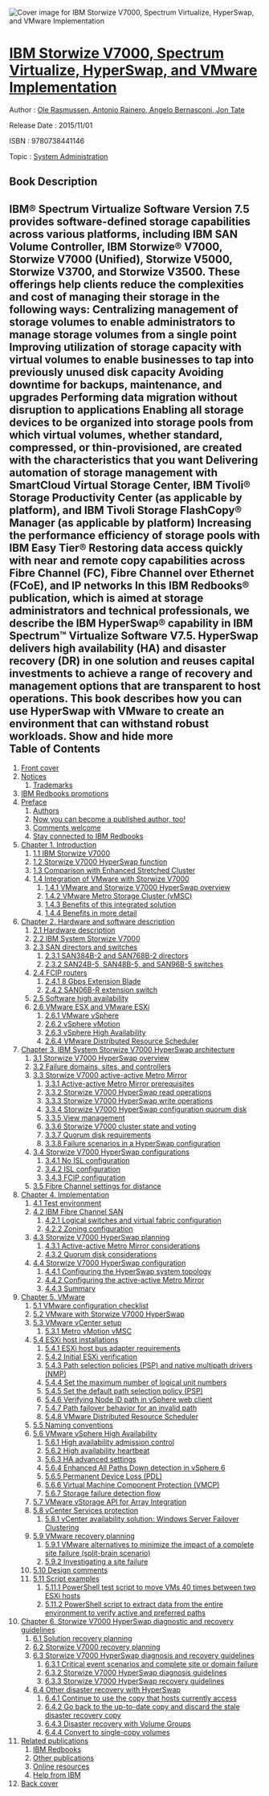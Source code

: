 ![Cover image for IBM Storwize V7000, Spectrum Virtualize, HyperSwap, and VMware Implementation](https://imgdetail.ebookreading.net/cover/cover/system_admin/EB9780738441146.jpg)

[IBM Storwize V7000, Spectrum Virtualize, HyperSwap, and VMware Implementation](https://ebookreading.net/view/book/IBM+Storwize+V7000%2C+Spectrum+Virtualize%2C+HyperSwap%2C+and+VMware+Implementation-EB9780738441146_1.html "IBM Storwize V7000, Spectrum Virtualize, HyperSwap, and VMware Implementation")
====================================================================================================================

Author : [Ole Rasmussen](https://ebookreading.net/search/author/Ole+Rasmussen),[ Antonio Rainero](https://ebookreading.net/search/author/+Antonio+Rainero),[ Angelo Bernasconi](https://ebookreading.net/search/author/+Angelo+Bernasconi),[ Jon Tate](https://ebookreading.net/search/author/+Jon+Tate)

Release Date : 2015/11/01

ISBN : 9780738441146

Topic : [System Administration](https://ebookreading.net/search/category/system-administration)

Book Description
-----------------

 IBM® Spectrum Virtualize Software Version 7.5 provides software-defined storage capabilities across various platforms, including IBM SAN Volume Controller, IBM Storwize® V7000, Storwize V7000 (Unified), Storwize V5000, Storwize V3700, and Storwize V3500. These offerings help clients reduce the complexities and cost of managing their storage in the following ways:
Centralizing management of storage volumes to enable administrators to manage storage volumes from a single point
Improving utilization of storage capacity with virtual volumes to enable businesses to tap into previously unused disk capacity
Avoiding downtime for backups, maintenance, and upgrades
Performing data migration without disruption to applications
Enabling all storage devices to be organized into storage pools from which virtual volumes, whether standard, compressed, or thin-provisioned, are created with the characteristics that you want
Delivering automation of storage management with SmartCloud Virtual Storage Center, IBM Tivoli® Storage Productivity Center (as applicable by platform), and IBM Tivoli Storage FlashCopy® Manager (as applicable by platform)
Increasing the performance efficiency of storage pools with IBM Easy Tier®
Restoring data access quickly with near and remote copy capabilities across Fibre Channel (FC), Fibre Channel over Ethernet (FCoE), and IP networks
 In this IBM Redbooks® publication, which is aimed at storage administrators and technical professionals, we describe the IBM HyperSwap® capability in IBM Spectrum™ Virtualize Software V7.5. HyperSwap delivers high availability (HA) and disaster recovery (DR) in one solution and reuses capital investments to achieve a range of recovery and management options that are transparent to host operations.
This book describes how you can use HyperSwap with VMware to create an environment that can withstand robust workloads.
        Show and hide more                
Table of Contents
-----------------

1. [Front cover](https://ebookreading.net/view/book/IBM+Storwize+V7000%2C+Spectrum+Virtualize%2C+HyperSwap%2C+and+VMware+Implementation-EB9780738441146_1.html)
1. [Notices](https://ebookreading.net/view/book/IBM+Storwize+V7000%2C+Spectrum+Virtualize%2C+HyperSwap%2C+and+VMware+Implementation-EB9780738441146_3.html)
    1. [Trademarks](https://ebookreading.net/view/book/IBM+Storwize+V7000%2C+Spectrum+Virtualize%2C+HyperSwap%2C+and+VMware+Implementation-EB9780738441146_3.html#ww459879)
1. [IBM Redbooks promotions](https://ebookreading.net/view/book/IBM+Storwize+V7000%2C+Spectrum+Virtualize%2C+HyperSwap%2C+and+VMware+Implementation-EB9780738441146_4.html)
1. [Preface](https://ebookreading.net/view/book/IBM+Storwize+V7000%2C+Spectrum+Virtualize%2C+HyperSwap%2C+and+VMware+Implementation-EB9780738441146_5.html)
    1. [Authors](https://ebookreading.net/view/book/IBM+Storwize+V7000%2C+Spectrum+Virtualize%2C+HyperSwap%2C+and+VMware+Implementation-EB9780738441146_5.html#ww786813)
    1. [Now you can become a published author, too!](https://ebookreading.net/view/book/IBM+Storwize+V7000%2C+Spectrum+Virtualize%2C+HyperSwap%2C+and+VMware+Implementation-EB9780738441146_5.html#ww782335)
    1. [Comments welcome](https://ebookreading.net/view/book/IBM+Storwize+V7000%2C+Spectrum+Virtualize%2C+HyperSwap%2C+and+VMware+Implementation-EB9780738441146_5.html#ww775129)
    1. [Stay connected to IBM Redbooks](https://ebookreading.net/view/book/IBM+Storwize+V7000%2C+Spectrum+Virtualize%2C+HyperSwap%2C+and+VMware+Implementation-EB9780738441146_5.html#ww782351)
1. [Chapter 1. Introduction](https://ebookreading.net/view/book/IBM+Storwize+V7000%2C+Spectrum+Virtualize%2C+HyperSwap%2C+and+VMware+Implementation-EB9780738441146_6.html)
    1. [1.1 IBM Storwize V7000](https://ebookreading.net/view/book/IBM+Storwize+V7000%2C+Spectrum+Virtualize%2C+HyperSwap%2C+and+VMware+Implementation-EB9780738441146_6.html#ww508876)
    1. [1.2 Storwize V7000 HyperSwap function](https://ebookreading.net/view/book/IBM+Storwize+V7000%2C+Spectrum+Virtualize%2C+HyperSwap%2C+and+VMware+Implementation-EB9780738441146_6.html#ww509904)
    1. [1.3 Comparison with Enhanced Stretched Cluster](https://ebookreading.net/view/book/IBM+Storwize+V7000%2C+Spectrum+Virtualize%2C+HyperSwap%2C+and+VMware+Implementation-EB9780738441146_6.html#ww511191)
    1. [1.4 Integration of VMware with Storwize V7000](https://ebookreading.net/view/book/IBM+Storwize+V7000%2C+Spectrum+Virtualize%2C+HyperSwap%2C+and+VMware+Implementation-EB9780738441146_6.html#ww511180)
        1. [1.4.1 VMware and Storwize V7000 HyperSwap overview](https://ebookreading.net/view/book/IBM+Storwize+V7000%2C+Spectrum+Virtualize%2C+HyperSwap%2C+and+VMware+Implementation-EB9780738441146_6.html#ww515475)
        1. [1.4.2 VMware Metro Storage Cluster (vMSC)](https://ebookreading.net/view/book/IBM+Storwize+V7000%2C+Spectrum+Virtualize%2C+HyperSwap%2C+and+VMware+Implementation-EB9780738441146_6.html#ww513896)
        1. [1.4.3 Benefits of this integrated solution](https://ebookreading.net/view/book/IBM+Storwize+V7000%2C+Spectrum+Virtualize%2C+HyperSwap%2C+and+VMware+Implementation-EB9780738441146_6.html#ww500446)
        1. [1.4.4 Benefits in more detail](https://ebookreading.net/view/book/IBM+Storwize+V7000%2C+Spectrum+Virtualize%2C+HyperSwap%2C+and+VMware+Implementation-EB9780738441146_6.html#ww464051)
1. [Chapter 2. Hardware and software description](https://ebookreading.net/view/book/IBM+Storwize+V7000%2C+Spectrum+Virtualize%2C+HyperSwap%2C+and+VMware+Implementation-EB9780738441146_7.html)
    1. [2.1 Hardware description](https://ebookreading.net/view/book/IBM+Storwize+V7000%2C+Spectrum+Virtualize%2C+HyperSwap%2C+and+VMware+Implementation-EB9780738441146_7.html#ww461301)
    1. [2.2 IBM System Storwize V7000](https://ebookreading.net/view/book/IBM+Storwize+V7000%2C+Spectrum+Virtualize%2C+HyperSwap%2C+and+VMware+Implementation-EB9780738441146_7.html#ww461311)
    1. [2.3 SAN directors and switches](https://ebookreading.net/view/book/IBM+Storwize+V7000%2C+Spectrum+Virtualize%2C+HyperSwap%2C+and+VMware+Implementation-EB9780738441146_7.html#ww461332)
        1. [2.3.1 SAN384B-2 and SAN768B-2 directors](https://ebookreading.net/view/book/IBM+Storwize+V7000%2C+Spectrum+Virtualize%2C+HyperSwap%2C+and+VMware+Implementation-EB9780738441146_7.html#ww461338)
        1. [2.3.2 SAN24B-5, SAN48B-5, and SAN96B-5 switches](https://ebookreading.net/view/book/IBM+Storwize+V7000%2C+Spectrum+Virtualize%2C+HyperSwap%2C+and+VMware+Implementation-EB9780738441146_7.html#ww461353)
    1. [2.4 FCIP routers](https://ebookreading.net/view/book/IBM+Storwize+V7000%2C+Spectrum+Virtualize%2C+HyperSwap%2C+and+VMware+Implementation-EB9780738441146_7.html#ww461406)
        1. [2.4.1 8 Gbps Extension Blade](https://ebookreading.net/view/book/IBM+Storwize+V7000%2C+Spectrum+Virtualize%2C+HyperSwap%2C+and+VMware+Implementation-EB9780738441146_7.html#ww461412)
        1. [2.4.2 SAN06B-R extension switch](https://ebookreading.net/view/book/IBM+Storwize+V7000%2C+Spectrum+Virtualize%2C+HyperSwap%2C+and+VMware+Implementation-EB9780738441146_7.html#ww461424)
    1. [2.5 Software high availability](https://ebookreading.net/view/book/IBM+Storwize+V7000%2C+Spectrum+Virtualize%2C+HyperSwap%2C+and+VMware+Implementation-EB9780738441146_7.html#ww461516)
    1. [2.6 VMware ESX and VMware ESXi](https://ebookreading.net/view/book/IBM+Storwize+V7000%2C+Spectrum+Virtualize%2C+HyperSwap%2C+and+VMware+Implementation-EB9780738441146_7.html#ww461520)
        1. [2.6.1 VMware vSphere](https://ebookreading.net/view/book/IBM+Storwize+V7000%2C+Spectrum+Virtualize%2C+HyperSwap%2C+and+VMware+Implementation-EB9780738441146_7.html#ww461523)
        1. [2.6.2 vSphere vMotion](https://ebookreading.net/view/book/IBM+Storwize+V7000%2C+Spectrum+Virtualize%2C+HyperSwap%2C+and+VMware+Implementation-EB9780738441146_7.html#ww461527)
        1. [2.6.3 vSphere High Availability](https://ebookreading.net/view/book/IBM+Storwize+V7000%2C+Spectrum+Virtualize%2C+HyperSwap%2C+and+VMware+Implementation-EB9780738441146_7.html#ww462508)
        1. [2.6.4 VMware Distributed Resource Scheduler](https://ebookreading.net/view/book/IBM+Storwize+V7000%2C+Spectrum+Virtualize%2C+HyperSwap%2C+and+VMware+Implementation-EB9780738441146_7.html#ww461551)
1. [Chapter 3. IBM System Storwize V7000 HyperSwap architecture](https://ebookreading.net/view/book/IBM+Storwize+V7000%2C+Spectrum+Virtualize%2C+HyperSwap%2C+and+VMware+Implementation-EB9780738441146_8.html)
    1. [3.1 Storwize V7000 HyperSwap overview](https://ebookreading.net/view/book/IBM+Storwize+V7000%2C+Spectrum+Virtualize%2C+HyperSwap%2C+and+VMware+Implementation-EB9780738441146_8.html#ww460925)
    1. [3.2 Failure domains, sites, and controllers](https://ebookreading.net/view/book/IBM+Storwize+V7000%2C+Spectrum+Virtualize%2C+HyperSwap%2C+and+VMware+Implementation-EB9780738441146_8.html#ww460951)
    1. [3.3 Storwize V7000 active-active Metro Mirror](https://ebookreading.net/view/book/IBM+Storwize+V7000%2C+Spectrum+Virtualize%2C+HyperSwap%2C+and+VMware+Implementation-EB9780738441146_8.html#ww460985)
        1. [3.3.1 Active-active Metro Mirror prerequisites](https://ebookreading.net/view/book/IBM+Storwize+V7000%2C+Spectrum+Virtualize%2C+HyperSwap%2C+and+VMware+Implementation-EB9780738441146_8.html#ww472954)
        1. [3.3.2 Storwize V7000 HyperSwap read operations](https://ebookreading.net/view/book/IBM+Storwize+V7000%2C+Spectrum+Virtualize%2C+HyperSwap%2C+and+VMware+Implementation-EB9780738441146_8.html#ww461003)
        1. [3.3.3 Storwize V7000 HyperSwap write operations](https://ebookreading.net/view/book/IBM+Storwize+V7000%2C+Spectrum+Virtualize%2C+HyperSwap%2C+and+VMware+Implementation-EB9780738441146_8.html#ww465934)
        1. [3.3.4 Storwize V7000 HyperSwap configuration quorum disk](https://ebookreading.net/view/book/IBM+Storwize+V7000%2C+Spectrum+Virtualize%2C+HyperSwap%2C+and+VMware+Implementation-EB9780738441146_8.html#ww461051)
        1. [3.3.5 View management](https://ebookreading.net/view/book/IBM+Storwize+V7000%2C+Spectrum+Virtualize%2C+HyperSwap%2C+and+VMware+Implementation-EB9780738441146_8.html#ww468460)
        1. [3.3.6 Storwize V7000 cluster state and voting](https://ebookreading.net/view/book/IBM+Storwize+V7000%2C+Spectrum+Virtualize%2C+HyperSwap%2C+and+VMware+Implementation-EB9780738441146_8.html#ww468462)
        1. [3.3.7 Quorum disk requirements](https://ebookreading.net/view/book/IBM+Storwize+V7000%2C+Spectrum+Virtualize%2C+HyperSwap%2C+and+VMware+Implementation-EB9780738441146_8.html#ww461105)
        1. [3.3.8 Failure scenarios in a HyperSwap configuration](https://ebookreading.net/view/book/IBM+Storwize+V7000%2C+Spectrum+Virtualize%2C+HyperSwap%2C+and+VMware+Implementation-EB9780738441146_8.html#ww461121)
    1. [3.4 Storwize V7000 HyperSwap configurations](https://ebookreading.net/view/book/IBM+Storwize+V7000%2C+Spectrum+Virtualize%2C+HyperSwap%2C+and+VMware+Implementation-EB9780738441146_8.html#ww468297)
        1. [3.4.1 No ISL configuration](https://ebookreading.net/view/book/IBM+Storwize+V7000%2C+Spectrum+Virtualize%2C+HyperSwap%2C+and+VMware+Implementation-EB9780738441146_8.html#ww461271)
        1. [3.4.2 ISL configuration](https://ebookreading.net/view/book/IBM+Storwize+V7000%2C+Spectrum+Virtualize%2C+HyperSwap%2C+and+VMware+Implementation-EB9780738441146_8.html#ww461331)
        1. [3.4.3 FCIP configuration](https://ebookreading.net/view/book/IBM+Storwize+V7000%2C+Spectrum+Virtualize%2C+HyperSwap%2C+and+VMware+Implementation-EB9780738441146_8.html#ww461411)
    1. [3.5 Fibre Channel settings for distance](https://ebookreading.net/view/book/IBM+Storwize+V7000%2C+Spectrum+Virtualize%2C+HyperSwap%2C+and+VMware+Implementation-EB9780738441146_8.html#ww461465)
1. [Chapter 4. Implementation](https://ebookreading.net/view/book/IBM+Storwize+V7000%2C+Spectrum+Virtualize%2C+HyperSwap%2C+and+VMware+Implementation-EB9780738441146_9.html)
    1. [4.1 Test environment](https://ebookreading.net/view/book/IBM+Storwize+V7000%2C+Spectrum+Virtualize%2C+HyperSwap%2C+and+VMware+Implementation-EB9780738441146_9.html#ww461720)
    1. [4.2 IBM Fibre Channel SAN](https://ebookreading.net/view/book/IBM+Storwize+V7000%2C+Spectrum+Virtualize%2C+HyperSwap%2C+and+VMware+Implementation-EB9780738441146_9.html#ww843994)
        1. [4.2.1 Logical switches and virtual fabric configuration](https://ebookreading.net/view/book/IBM+Storwize+V7000%2C+Spectrum+Virtualize%2C+HyperSwap%2C+and+VMware+Implementation-EB9780738441146_9.html#ww812572)
        1. [4.2.2 Zoning configuration](https://ebookreading.net/view/book/IBM+Storwize+V7000%2C+Spectrum+Virtualize%2C+HyperSwap%2C+and+VMware+Implementation-EB9780738441146_9.html#ww836630)
    1. [4.3 Storwize V7000 HyperSwap planning](https://ebookreading.net/view/book/IBM+Storwize+V7000%2C+Spectrum+Virtualize%2C+HyperSwap%2C+and+VMware+Implementation-EB9780738441146_9.html#ww837541)
        1. [4.3.1 Active-active Metro Mirror considerations](https://ebookreading.net/view/book/IBM+Storwize+V7000%2C+Spectrum+Virtualize%2C+HyperSwap%2C+and+VMware+Implementation-EB9780738441146_9.html#ww461857)
        1. [4.3.2 Quorum disk considerations](https://ebookreading.net/view/book/IBM+Storwize+V7000%2C+Spectrum+Virtualize%2C+HyperSwap%2C+and+VMware+Implementation-EB9780738441146_9.html#ww833622)
    1. [4.4 Storwize V7000 HyperSwap configuration](https://ebookreading.net/view/book/IBM+Storwize+V7000%2C+Spectrum+Virtualize%2C+HyperSwap%2C+and+VMware+Implementation-EB9780738441146_9.html#ww787327)
        1. [4.4.1 Configuring the HyperSwap system topology](https://ebookreading.net/view/book/IBM+Storwize+V7000%2C+Spectrum+Virtualize%2C+HyperSwap%2C+and+VMware+Implementation-EB9780738441146_9.html#ww818712)
        1. [4.4.2 Configuring the active-active Metro Mirror](https://ebookreading.net/view/book/IBM+Storwize+V7000%2C+Spectrum+Virtualize%2C+HyperSwap%2C+and+VMware+Implementation-EB9780738441146_9.html#ww825215)
        1. [4.4.3 Summary](https://ebookreading.net/view/book/IBM+Storwize+V7000%2C+Spectrum+Virtualize%2C+HyperSwap%2C+and+VMware+Implementation-EB9780738441146_9.html#ww834359)
1. [Chapter 5. VMware](https://ebookreading.net/view/book/IBM+Storwize+V7000%2C+Spectrum+Virtualize%2C+HyperSwap%2C+and+VMware+Implementation-EB9780738441146_10.html)
    1. [5.1 VMware configuration checklist](https://ebookreading.net/view/book/IBM+Storwize+V7000%2C+Spectrum+Virtualize%2C+HyperSwap%2C+and+VMware+Implementation-EB9780738441146_10.html#ww460883)
    1. [5.2 VMware with Storwize V7000 HyperSwap](https://ebookreading.net/view/book/IBM+Storwize+V7000%2C+Spectrum+Virtualize%2C+HyperSwap%2C+and+VMware+Implementation-EB9780738441146_10.html#ww460945)
    1. [5.3 VMware vCenter setup](https://ebookreading.net/view/book/IBM+Storwize+V7000%2C+Spectrum+Virtualize%2C+HyperSwap%2C+and+VMware+Implementation-EB9780738441146_10.html#ww460962)
        1. [5.3.1 Metro vMotion vMSC](https://ebookreading.net/view/book/IBM+Storwize+V7000%2C+Spectrum+Virtualize%2C+HyperSwap%2C+and+VMware+Implementation-EB9780738441146_10.html#ww460970)
    1. [5.4 ESXi host installations](https://ebookreading.net/view/book/IBM+Storwize+V7000%2C+Spectrum+Virtualize%2C+HyperSwap%2C+and+VMware+Implementation-EB9780738441146_10.html#ww468389)
        1. [5.4.1 ESXi host bus adapter requirements](https://ebookreading.net/view/book/IBM+Storwize+V7000%2C+Spectrum+Virtualize%2C+HyperSwap%2C+and+VMware+Implementation-EB9780738441146_10.html#ww464283)
        1. [5.4.2 Initial ESXi verification](https://ebookreading.net/view/book/IBM+Storwize+V7000%2C+Spectrum+Virtualize%2C+HyperSwap%2C+and+VMware+Implementation-EB9780738441146_10.html#ww460992)
        1. [5.4.3 Path selection policies (PSP) and native multipath drivers (NMP)](https://ebookreading.net/view/book/IBM+Storwize+V7000%2C+Spectrum+Virtualize%2C+HyperSwap%2C+and+VMware+Implementation-EB9780738441146_10.html#ww461048)
        1. [5.4.4 Set the maximum number of logical unit numbers](https://ebookreading.net/view/book/IBM+Storwize+V7000%2C+Spectrum+Virtualize%2C+HyperSwap%2C+and+VMware+Implementation-EB9780738441146_10.html#ww471350)
        1. [5.4.5 Set the default path selection policy (PSP)](https://ebookreading.net/view/book/IBM+Storwize+V7000%2C+Spectrum+Virtualize%2C+HyperSwap%2C+and+VMware+Implementation-EB9780738441146_10.html#ww461113)
        1. [5.4.6 Verifying Node ID path in vSphere web client](https://ebookreading.net/view/book/IBM+Storwize+V7000%2C+Spectrum+Virtualize%2C+HyperSwap%2C+and+VMware+Implementation-EB9780738441146_10.html#ww471501)
        1. [5.4.7 Path failover behavior for an invalid path](https://ebookreading.net/view/book/IBM+Storwize+V7000%2C+Spectrum+Virtualize%2C+HyperSwap%2C+and+VMware+Implementation-EB9780738441146_10.html#ww461306)
        1. [5.4.8 VMware Distributed Resource Scheduler](https://ebookreading.net/view/book/IBM+Storwize+V7000%2C+Spectrum+Virtualize%2C+HyperSwap%2C+and+VMware+Implementation-EB9780738441146_10.html#ww463970)
    1. [5.5 Naming conventions](https://ebookreading.net/view/book/IBM+Storwize+V7000%2C+Spectrum+Virtualize%2C+HyperSwap%2C+and+VMware+Implementation-EB9780738441146_10.html#ww461394)
    1. [5.6 VMware vSphere High Availability](https://ebookreading.net/view/book/IBM+Storwize+V7000%2C+Spectrum+Virtualize%2C+HyperSwap%2C+and+VMware+Implementation-EB9780738441146_10.html#ww461450)
        1. [5.6.1 High availability admission control](https://ebookreading.net/view/book/IBM+Storwize+V7000%2C+Spectrum+Virtualize%2C+HyperSwap%2C+and+VMware+Implementation-EB9780738441146_10.html#ww461455)
        1. [5.6.2 High availability heartbeat](https://ebookreading.net/view/book/IBM+Storwize+V7000%2C+Spectrum+Virtualize%2C+HyperSwap%2C+and+VMware+Implementation-EB9780738441146_10.html#ww461458)
        1. [5.6.3 HA advanced settings](https://ebookreading.net/view/book/IBM+Storwize+V7000%2C+Spectrum+Virtualize%2C+HyperSwap%2C+and+VMware+Implementation-EB9780738441146_10.html#ww461495)
        1. [5.6.4 Enhanced All Paths Down detection in vSphere 6](https://ebookreading.net/view/book/IBM+Storwize+V7000%2C+Spectrum+Virtualize%2C+HyperSwap%2C+and+VMware+Implementation-EB9780738441146_10.html#ww461525)
        1. [5.6.5 Permanent Device Loss (PDL)](https://ebookreading.net/view/book/IBM+Storwize+V7000%2C+Spectrum+Virtualize%2C+HyperSwap%2C+and+VMware+Implementation-EB9780738441146_10.html#ww461557)
        1. [5.6.6 Virtual Machine Component Protection (VMCP)](https://ebookreading.net/view/book/IBM+Storwize+V7000%2C+Spectrum+Virtualize%2C+HyperSwap%2C+and+VMware+Implementation-EB9780738441146_10.html#ww461605)
        1. [5.6.7 Storage failure detection flow](https://ebookreading.net/view/book/IBM+Storwize+V7000%2C+Spectrum+Virtualize%2C+HyperSwap%2C+and+VMware+Implementation-EB9780738441146_10.html#ww461683)
    1. [5.7 VMware vStorage API for Array Integration](https://ebookreading.net/view/book/IBM+Storwize+V7000%2C+Spectrum+Virtualize%2C+HyperSwap%2C+and+VMware+Implementation-EB9780738441146_10.html#ww461699)
    1. [5.8 vCenter Services protection](https://ebookreading.net/view/book/IBM+Storwize+V7000%2C+Spectrum+Virtualize%2C+HyperSwap%2C+and+VMware+Implementation-EB9780738441146_10.html#ww461768)
        1. [5.8.1 vCenter availability solution: Windows Server Failover Clustering](https://ebookreading.net/view/book/IBM+Storwize+V7000%2C+Spectrum+Virtualize%2C+HyperSwap%2C+and+VMware+Implementation-EB9780738441146_10.html#ww462799)
    1. [5.9 VMware recovery planning](https://ebookreading.net/view/book/IBM+Storwize+V7000%2C+Spectrum+Virtualize%2C+HyperSwap%2C+and+VMware+Implementation-EB9780738441146_10.html#ww461828)
        1. [5.9.1 VMware alternatives to minimize the impact of a complete site failure (split-brain scenario)](https://ebookreading.net/view/book/IBM+Storwize+V7000%2C+Spectrum+Virtualize%2C+HyperSwap%2C+and+VMware+Implementation-EB9780738441146_10.html#ww461840)
        1. [5.9.2 Investigating a site failure](https://ebookreading.net/view/book/IBM+Storwize+V7000%2C+Spectrum+Virtualize%2C+HyperSwap%2C+and+VMware+Implementation-EB9780738441146_10.html#ww461855)
    1. [5.10 Design comments](https://ebookreading.net/view/book/IBM+Storwize+V7000%2C+Spectrum+Virtualize%2C+HyperSwap%2C+and+VMware+Implementation-EB9780738441146_10.html#ww461922)
    1. [5.11 Script examples](https://ebookreading.net/view/book/IBM+Storwize+V7000%2C+Spectrum+Virtualize%2C+HyperSwap%2C+and+VMware+Implementation-EB9780738441146_10.html#ww461929)
        1. [5.11.1 PowerShell test script to move VMs 40 times between two ESXi hosts](https://ebookreading.net/view/book/IBM+Storwize+V7000%2C+Spectrum+Virtualize%2C+HyperSwap%2C+and+VMware+Implementation-EB9780738441146_10.html#ww461938)
        1. [5.11.2 PowerShell script to extract data from the entire environment to verify active and preferred paths](https://ebookreading.net/view/book/IBM+Storwize+V7000%2C+Spectrum+Virtualize%2C+HyperSwap%2C+and+VMware+Implementation-EB9780738441146_10.html#ww482631)
1. [Chapter 6. Storwize V7000 HyperSwap diagnostic and recovery guidelines](https://ebookreading.net/view/book/IBM+Storwize+V7000%2C+Spectrum+Virtualize%2C+HyperSwap%2C+and+VMware+Implementation-EB9780738441146_11.html)
    1. [6.1 Solution recovery planning](https://ebookreading.net/view/book/IBM+Storwize+V7000%2C+Spectrum+Virtualize%2C+HyperSwap%2C+and+VMware+Implementation-EB9780738441146_11.html#ww460845)
    1. [6.2 Storwize V7000 recovery planning](https://ebookreading.net/view/book/IBM+Storwize+V7000%2C+Spectrum+Virtualize%2C+HyperSwap%2C+and+VMware+Implementation-EB9780738441146_11.html#ww460849)
    1. [6.3 Storwize V7000 HyperSwap diagnosis and recovery guidelines](https://ebookreading.net/view/book/IBM+Storwize+V7000%2C+Spectrum+Virtualize%2C+HyperSwap%2C+and+VMware+Implementation-EB9780738441146_11.html#ww461226)
        1. [6.3.1 Critical event scenarios and complete site or domain failure](https://ebookreading.net/view/book/IBM+Storwize+V7000%2C+Spectrum+Virtualize%2C+HyperSwap%2C+and+VMware+Implementation-EB9780738441146_11.html#ww461228)
        1. [6.3.2 Storwize V7000 HyperSwap diagnosis guidelines](https://ebookreading.net/view/book/IBM+Storwize+V7000%2C+Spectrum+Virtualize%2C+HyperSwap%2C+and+VMware+Implementation-EB9780738441146_11.html#ww461245)
        1. [6.3.3 Storwize V7000 HyperSwap recovery guidelines](https://ebookreading.net/view/book/IBM+Storwize+V7000%2C+Spectrum+Virtualize%2C+HyperSwap%2C+and+VMware+Implementation-EB9780738441146_11.html#ww461490)
    1. [6.4 Other disaster recovery with HyperSwap](https://ebookreading.net/view/book/IBM+Storwize+V7000%2C+Spectrum+Virtualize%2C+HyperSwap%2C+and+VMware+Implementation-EB9780738441146_11.html#ww468710)
        1. [6.4.1 Continue to use the copy that hosts currently access](https://ebookreading.net/view/book/IBM+Storwize+V7000%2C+Spectrum+Virtualize%2C+HyperSwap%2C+and+VMware+Implementation-EB9780738441146_11.html#ww469967)
        1. [6.4.2 Go back to the up-to-date copy and discard the stale disaster recovery copy](https://ebookreading.net/view/book/IBM+Storwize+V7000%2C+Spectrum+Virtualize%2C+HyperSwap%2C+and+VMware+Implementation-EB9780738441146_11.html#ww468780)
        1. [6.4.3 Disaster recovery with Volume Groups](https://ebookreading.net/view/book/IBM+Storwize+V7000%2C+Spectrum+Virtualize%2C+HyperSwap%2C+and+VMware+Implementation-EB9780738441146_11.html#ww468986)
        1. [6.4.4 Convert to single-copy volumes](https://ebookreading.net/view/book/IBM+Storwize+V7000%2C+Spectrum+Virtualize%2C+HyperSwap%2C+and+VMware+Implementation-EB9780738441146_11.html#ww469117)
1. [Related publications](https://ebookreading.net/view/book/IBM+Storwize+V7000%2C+Spectrum+Virtualize%2C+HyperSwap%2C+and+VMware+Implementation-EB9780738441146_12.html)
    1. [IBM Redbooks](https://ebookreading.net/view/book/IBM+Storwize+V7000%2C+Spectrum+Virtualize%2C+HyperSwap%2C+and+VMware+Implementation-EB9780738441146_12.html#ww454350)
    1. [Other publications](https://ebookreading.net/view/book/IBM+Storwize+V7000%2C+Spectrum+Virtualize%2C+HyperSwap%2C+and+VMware+Implementation-EB9780738441146_12.html#ww458840)
    1. [Online resources](https://ebookreading.net/view/book/IBM+Storwize+V7000%2C+Spectrum+Virtualize%2C+HyperSwap%2C+and+VMware+Implementation-EB9780738441146_12.html#ww459145)
    1. [Help from IBM](https://ebookreading.net/view/book/IBM+Storwize+V7000%2C+Spectrum+Virtualize%2C+HyperSwap%2C+and+VMware+Implementation-EB9780738441146_12.html#ww456261)
1. [Back cover](https://ebookreading.net/view/book/IBM+Storwize+V7000%2C+Spectrum+Virtualize%2C+HyperSwap%2C+and+VMware+Implementation-EB9780738441146_14.html)
